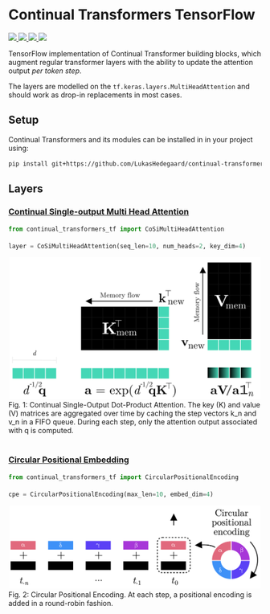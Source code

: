 # Continual Transformers TensorFlow
<div align="left">
  <!-- <a href="https://pypi.org/project/continual-transformers-tf/">
    <img src="https://img.shields.io/pypi/pyversions/continual-transformers-tf" height="20" >
  </a> -->
  <a href="http://arxiv.org/abs/2201.06268">
    <img src="http://img.shields.io/badge/paper-arxiv.2201.06268-B31B1B.svg" height="20" >
  </a>
  <!-- <a href="https://badge.fury.io/py/continual-transformers-tf">
    <img src="https://badge.fury.io/py/continual-transformers-tf.svg" height="20" >
  </a> -->
  <!-- <a href="https://pepy.tech/project/continual-transformers-tf">
    <img src="https://pepy.tech/badge/continual-transformers-tf/month" height="20">
  </a> -->
  <a href="https://codecov.io/gh/LukasHedegaard/continual-transformers-tf">
    <img src="https://codecov.io/gh/LukasHedegaard/continual-transformers-tf/branch/main/graph/badge.svg?token=Z01P5G5DWW"/>
  </a>
  <a href="https://opensource.org/licenses/Apache-2.0">
    <img src="https://img.shields.io/badge/License-Apache%202.0-blue.svg" height="20">
  </a>
  <a href="https://github.com/psf/black">
    <img src="https://img.shields.io/badge/code%20style-black-000000.svg" height="20">
  </a>
</div>

TensorFlow implementation of Continual Transformer building blocks, which augment regular transformer layers with the ability to update the attention output _per token step_.

The layers are modelled on the `tf.keras.layers.MultiHeadAttention` and should work as drop-in replacements in most cases.

## Setup
Continual Transformers and its modules can be installed in in your project using:
```bash
pip install git+https://github.com/LukasHedegaard/continual-transformers-tf.git
```

## Layers
### [Continual Single-output Multi Head Attention](tests/test_co_si_mha.py)
```python
from continual_transformers_tf import CoSiMultiHeadAttention

layer = CoSiMultiHeadAttention(seq_len=10, num_heads=2, key_dim=4)
```

<div align="center">
  <img src="figures/CoSiDotProductAttention.png" width="500">
  <br>
  <div align="left">
  Fig. 1: Continual Single-Output Dot-Product Attention. 
        The key (K) and value (V) matrices are aggregated over time by caching the step vectors k_n and v_n in a FIFO queue. During each step, only the attention output associated with q is computed.
  </div>
  <br>
</div>


<!-- <div align="center">
  <img src="figures/CoReDotProductAttention.png" width="500">
  <br>
  <div align="left">
  Fig. 2: Continual Retroactive Dot-Product Attention. 
  The query (Q), key (K), and value (V) matrices are aggregated over time by caching the step vectors q_n, k_n, and v_n in a FIFO queue. During each step, only the entries of A associated with q_n, k_n, and the oldest K step, k_o are computed. 
  The diagonal entries of the row-normalisation matrix D as well as the AV can be updated retroactively by subtracting features corresponding to k_o and adding features related to k_n to the cached outputs of the previous step, D_{mem} and AV_{mem}, respectively.
  </div>
  <br>
</div> -->

### [Circular Positional Embedding](tests/test_circular_embedding.py)
```python
from continual_transformers_tf import CircularPositionalEncoding

cpe = CircularPositionalEncoding(max_len=10, embed_dim=4)
```

<div align="center">
  <img src="figures/CircularPositionalEncoding.png" width="500">
  <br>
  <div align="left">
  Fig. 2: Circular Positional Encoding.
        At each step, a positional encoding is added in a round-robin fashion.
  </div>
  <br>
</div>